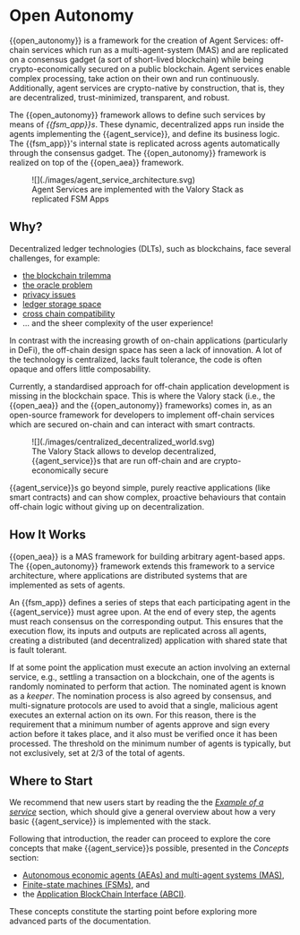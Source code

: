 # Open Autonomy

{{open_autonomy}} is a framework for the creation of Agent Services: off-chain services which run as a multi-agent-system (MAS)  and are replicated on a consensus gadget (a sort of short-lived blockchain) while being crypto-economically secured on a public blockchain. Agent services enable complex processing, take action on their own and run continuously. Additionally, agent services are crypto-native by construction, that is, they are decentralized, trust-minimized, transparent, and robust.

The {{open_autonomy}} framework allows to define such services by means of _{{fsm_app}}s_. These dynamic, decentralized apps run inside the agents implementing the {{agent_service}}, and define its business logic. The {{fsm_app}}'s internal state is replicated across agents automatically through the consensus gadget. The {{open_autonomy}} framework is realized on top of the {{open_aea}} framework.

<figure markdown>
![](./images/agent_service_architecture.svg)
<figcaption>Agent Services are implemented with the Valory Stack as replicated FSM Apps</figcaption>
</figure>

## Why?
Decentralized ledger technologies (DLTs), such as blockchains, face several challenges, for example:

* [the blockchain trilemma](https://www.ledger.com/academy/what-is-the-blockchain-trilemma)
* [the oracle problem](https://encyclopedia.pub/entry/2959)
* [privacy issues](https://en.wikipedia.org/wiki/Privacy_and_blockchain)
* [ledger storage space](https://cointelegraph.com/news/how-can-blockchain-improve-data-storage)
* [cross chain compatibility](https://101blockchains.com/blockchain-interoperability/)
* ... and the sheer complexity of the user experience!

In contrast with the increasing growth of on-chain applications (particularly in DeFi), the off-chain design space has seen a lack of innovation. A lot of the technology is centralized, lacks fault tolerance, the code is often opaque and offers little composability.


Currently, a standardised approach for off-chain application development is missing in the blockchain space. This is where the Valory stack (i.e., the {{open_aea}} and the {{open_autonomy}} frameworks) comes in, as an open-source framework for developers to implement off-chain services which are secured on-chain and can interact with smart contracts.


<figure markdown>
![](./images/centralized_decentralized_world.svg)
<figcaption>The Valory Stack allows to develop decentralized, {{agent_service}}s that are run off-chain and are crypto-economically secure</figcaption>
</figure>


{{agent_service}}s go beyond simple, purely
reactive applications (like smart contracts) and can show complex, proactive behaviours that contain off-chain logic without giving up on decentralization.


## How It Works

{{open_aea}} is a MAS framework for building
arbitrary agent-based apps. The {{open_autonomy}} framework extends this framework to a service architecture, where applications are distributed systems that are implemented as sets of agents.

An {{fsm_app}} defines a series of steps that each participating agent in the {{agent_service}} must agree upon. At the end of every step, the agents must reach consensus on the corresponding output. This ensures that the execution flow, its inputs and outputs are replicated across all agents, creating a distributed (and decentralized) application with shared state that is fault tolerant.

If at some point the application must execute an action involving an external service, e.g.,
settling a transaction on a blockchain, one of the agents is randomly nominated to perform that action. The nominated agent is known as a _keeper_. The nomination process is also agreed by consensus, and multi-signature protocols are used to avoid that a single, malicious agent executes an external action on its own.
For this reason, there is the requirement that a minimum number of agents approve and sign every action before it takes place, and it also must be verified once it has been processed. The threshold on the minimum number of agents is typically, but not exclusively, set at 2/3 of the total of agents.

## Where to Start

We recommend that new users start by reading the the [_Example of a service_](./service_example.md) section, which should give a general overview about how a very basic {{agent_service}} is implemented with the stack.

Following that introduction, the reader can proceed to explore the core concepts that make {{agent_service}}s possible, presented in the _Concepts_ section:

- [Autonomous economic agents (AEAs) and multi-agent systems (MAS)](./aea.md),
- [Finite-state machines (FSMs)](./fsm.md), and
- the [Application BlockChain Interface (ABCI)](./abci.md).

These concepts constitute the starting point before exploring more advanced parts of the documentation.
